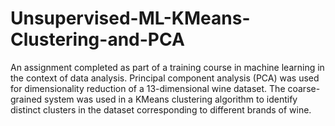 # Unsupervised-ML-KMeans-Clustering-and-PCA
An assignment completed as part of a training course in machine learning in the context of data analysis. Principal component analysis (PCA) was used for dimensionality reduction of a 13-dimensional wine dataset. The coarse-grained system was used in a KMeans clustering algorithm to identify distinct clusters in the dataset corresponding to different brands of wine.
